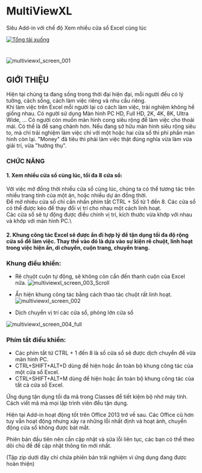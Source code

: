 # MultiViewXL 
Siêu Add-in với chế độ Xem nhiều cửa sổ Excel cùng lúc

[![Tổng tải xuống](https://img.shields.io/github/downloads/SanbiVN/MultiViewXL/total.svg)](/SanbiVN/MultiViewXL/releases/download/multi_view/MultiViewXL_v1.2.xlsm)

# 
![multiviewxl_screen_001](https://github.com/SanbiVN/MultiViewXL/assets/58664571/ae933690-845d-490e-9fc7-90bea9d9a3ed)


## GIỚI THIỆU

Hiện tại chúng ta đang sống trong thời đại hiện đại, mỗi người đều có lý tưởng, cách sống, cách làm việc riêng và nhu cầu riêng. \
Khi làm việc trên Excel mỗi người lại có cách làm việc, trải nghiệm không hề giống nhau. Có người sử dụng Màn hình PC HD, Full HD, 2K, 4K, 8K, Ultra Wide, ... Có người còn muốn màn hình cong siêu rộng để làm việc cho thoải mái. Có thể là để sang chảnh hơn. Nếu đang sở hữu màn hình siêu rộng siêu to, mà chỉ trải nghiệm làm việc chỉ với một hoặc hai cửa sổ thì phí phần màn hình còn lại. "Money" đã tiêu thì phải làm việc thật đúng nghĩa vừa làm vừa giải trí, vừa "hưởng thụ".

### CHỨC NĂNG

#### 1. Xem nhiều cửa sổ cùng lúc, tối đa 8 cửa sổ:
Với việc mở đồng thời nhiều cửa sổ cùng lúc, chúng ta có thể tương tác trên nhiều trang tính của một án, hoặc nhiều dự án đồng thời.\
Để mở nhiều cửa sổ chỉ cần nhấn phím tắt CTRL + Số từ 1 đến 8. Các cửa sổ có thể được kéo để thay đổi vị trí cho nhau một cách linh hoạt.\
Các cửa sổ sẽ tự động được điều chính vị trí, kích thước vừa khớp với nhau và khớp với màn hình PC.\

#### 2. Khung công tác Excel sẽ được ẩn đi hợp lý để tận dụng tối đa độ rộng cửa sổ để làm việc. Thay thế vào đó là dựa vào sự kiện rê chuột, linh hoạt trong việc hiện ẩn, di chuyển, cuộn trang, chuyển trang.

### Khung điều khiển:
- Rê chuột cuộn tự động, sẽ không còn cần đến thanh cuộn của Excel nữa.
![multiviewxl_screen_003_Scroll](https://github.com/SanbiVN/MultiViewXL/assets/58664571/1caf8bb1-a07d-4d36-9813-e9d6b3353abf)

- Ẩn hiện khung công tác bằng cách thao tác chuột rất linh hoạt.
![multiviewxl_screen_002](https://github.com/SanbiVN/MultiViewXL/assets/58664571/9356de53-a916-4fcb-abad-5e0cf2f3dabc)

- Dịch chuyển vị trí các cửa sổ, phóng lớn cửa sổ

![multiviewxl_screen_004_full](https://github.com/SanbiVN/MultiViewXL/assets/58664571/ceeaeb8b-ba43-44ad-8518-e8216218712a)

### Phím tắt điều khiển:
- Các phím tắt từ CTRL + 1 đến 8 là số cửa sổ sẽ được dịch chuyển để vừa màn hình PC.
- CTRL+SHIFT+ALT+D dùng để hiện hoặc ẩn toàn bộ khung công tác của một cửa sổ Excel.
- CTRL+SHIFT+ALT+M dùng để hiện hoặc ẩn toàn bộ khung công tác của tất cả cửa sổ Excel.

Ứng dụng tận dụng tối đa mã trong Classes để tiết kiệm bộ nhớ máy tính. Cách viết mã mà mọi lập trình viên đều tận dụng.


Hiện tại Add-in hoạt động tốt trên Office 2013 trở về sau. Các Office cũ hơn tuy vẫn hoạt động nhưng xảy ra những lỗi nhất định và hoạt ảnh, chuyển động cửa sổ không được bát mắt.

Phiên bản đầu tiên nên cần cập nhật và sửa lỗi liên tục, các bạn có thể theo dõi chủ đề để cập nhật thông tin mới nhất.

(Tập zip dưới đây chỉ chứa phiên bản trãi nghiệm vì ứng dụng đang được hoàn thiện)
